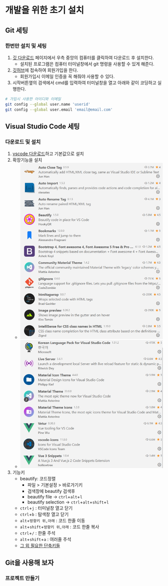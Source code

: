 # 개발을 위한 초기 설치
## Git 세팅
### 한번만 설치 및 세팅
1. [깃 다운로드](https://git-scm.com) 페이지에서 우측 중앙의 컴퓨터를 클릭하여 다운로드 후 설치한다.
	- 설치된 프로그램은 컴퓨터 터미널창에서 git 명령을 사용할 수 있게 해준다.
2. [깃허브](https://github.com)에 접속하여 회원가입을 한다.
	- 회원가입시 이메일 인증을 꼭 해줘야 사용할 수 있다.
3. 시작버튼옆의 검색에서 cmd를 입력하여 터미널창을 열고 아래와 같이 코딩하고 실행한다.
```bash
# 가입시 사용한 아이디와 이메일
git config --global user.name 'userid'
git config --global user.email 'email@email.com'
```


## Visual Studio Code 세팅
### 다운로드 및 설치
1. [vscode 다운로드](https://code.visualstudio.com/download)하고 기본값으로 설치
2. 확장기능을 설치
	- ![확장기능1](./capture/vscode-01.jpg)
	- ![확장기능2](./capture/vscode-02.jpg)
3. 기능키
	- beautify: 코드정렬
		- 파일 > 기본설정 > 바로가기키
		- 검색창에 beautify 검색후
		- beautify file -> `ctrl`+`alt`+`l`
		- beautify selection -> `ctrl`+`alt`+`shift`+`l`
	- `ctrl`+`j` : 터미널창 열고 닫기
	- `ctrl`+`b` : 탐색창 열고 닫기
	- `alt`+`방향키 위,아래` : 코드 한줄 이동
	- `alt`+`shift`+`방향키 위,아래` : 코드 한줄 복사
	- `ctrl`+`/` : 한줄 주석
	- `alt`+`shift`+`a` : 여러줄 주석
	- [그 외 필요한 단축키들](https://blog.naver.com/PostView.nhn?blogId=jjjhygo91&logNo=221494454529&categoryNo=6&parentCategoryNo=0)

## Git을 사용해 보자
### 프로젝트 만들기
